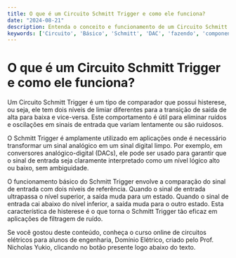 ```yaml
---
title: O que é um Circuito Schmitt Trigger e como ele funciona?
date: "2024-08-21"
description: Entenda o conceito e funcionamento de um Circuito Schmitt Trigger no contexto de aulas experimentais de circuitos elétricos.
keywords: ['Circuito', 'Básico', 'Schmitt', 'DAC', 'fazendo', 'componente', 'Projeto']
---
```


# O que é um Circuito Schmitt Trigger e como ele funciona?

Um Circuito Schmitt Trigger é um tipo de comparador que possui histerese, ou seja, ele tem dois níveis de limiar diferentes para a transição de saída de alta para baixa e vice-versa. Este comportamento é útil para eliminar ruídos e oscilações em sinais de entrada que variam lentamente ou são ruidosos.

O Schmitt Trigger é amplamente utilizado em aplicações onde é necessário transformar um sinal analógico em um sinal digital limpo. Por exemplo, em conversores analógico-digital (DACs), ele pode ser usado para garantir que o sinal de entrada seja claramente interpretado como um nível lógico alto ou baixo, sem ambiguidade.

O funcionamento básico do Schmitt Trigger envolve a comparação do sinal de entrada com dois níveis de referência. Quando o sinal de entrada ultrapassa o nível superior, a saída muda para um estado. Quando o sinal de entrada cai abaixo do nível inferior, a saída muda para o outro estado. Esta característica de histerese é o que torna o Schmitt Trigger tão eficaz em aplicações de filtragem de ruído.

Se você gostou deste conteúdo, conheça o curso online de circuitos elétricos para alunos de engenharia, Domínio Elétrico, criado pelo Prof. Nicholas Yukio, clicando no botão presente logo abaixo do texto.